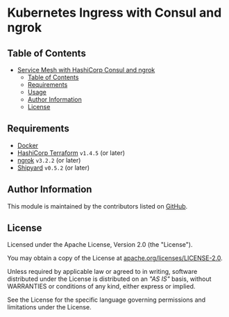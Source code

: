 # Kubernetes Ingress with Consul and ngrok

## Table of Contents

<!-- TOC -->
* [Service Mesh with HashiCorp Consul and ngrok](#service-mesh-with-hashicorp-consul-and-ngrok)
  * [Table of Contents](#table-of-contents)
  * [Requirements](#requirements)
  * [Usage](#usage)
  * [Author Information](#author-information)
  * [License](#license)
<!-- TOC -->

## Requirements

* [Docker](https://docs.docker.com/get-docker/)
* [HashiCorp Terraform](https://developer.hashicorp.com/terraform/tutorials/aws-get-started/install-cli) `v1.4.5` (or later)
* [ngrok](https://github.com/ngrok/homebrew-ngrok) `v3.2.2` (or later)
* [Shipyard](https://shipyard.run) `v0.5.2` (or later)

## Author Information

This module is maintained by the contributors listed on [GitHub](https://github.com/ksatirli/service-mesh-with-consul-and-ngrok/graphs/contributors).

## License

Licensed under the Apache License, Version 2.0 (the "License").

You may obtain a copy of the License at [apache.org/licenses/LICENSE-2.0](http://www.apache.org/licenses/LICENSE-2.0).

Unless required by applicable law or agreed to in writing, software distributed under the License is distributed on an _"AS IS"_ basis, without WARRANTIES or conditions of any kind, either express or implied.

See the License for the specific language governing permissions and limitations under the License.
